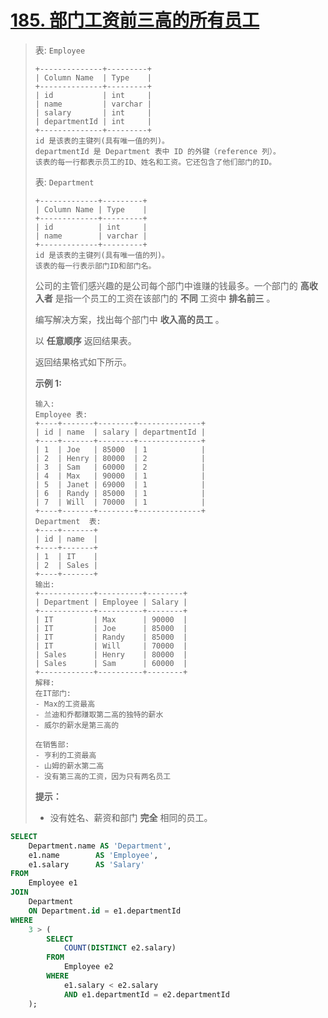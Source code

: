 # [185. 部门工资前三高的所有员工](https://leetcode.cn/problems/department-top-three-salaries/)

> 表: `Employee`
>
> ```
> +--------------+---------+
> | Column Name  | Type    |
> +--------------+---------+
> | id           | int     |
> | name         | varchar |
> | salary       | int     |
> | departmentId | int     |
> +--------------+---------+
> id 是该表的主键列(具有唯一值的列)。
> departmentId 是 Department 表中 ID 的外键（reference 列）。
> 该表的每一行都表示员工的ID、姓名和工资。它还包含了他们部门的ID。
> ```
>
>  
>
> 表: `Department`
>
> ```
> +-------------+---------+
> | Column Name | Type    |
> +-------------+---------+
> | id          | int     |
> | name        | varchar |
> +-------------+---------+
> id 是该表的主键列(具有唯一值的列)。
> 该表的每一行表示部门ID和部门名。
> ```
>
>  
>
> 公司的主管们感兴趣的是公司每个部门中谁赚的钱最多。一个部门的 **高收入者** 是指一个员工的工资在该部门的 **不同** 工资中 **排名前三** 。
>
> 编写解决方案，找出每个部门中 **收入高的员工** 。
>
> 以 **任意顺序** 返回结果表。
>
> 返回结果格式如下所示。
>
>  
>
> **示例 1:**
>
> ```
> 输入: 
> Employee 表:
> +----+-------+--------+--------------+
> | id | name  | salary | departmentId |
> +----+-------+--------+--------------+
> | 1  | Joe   | 85000  | 1            |
> | 2  | Henry | 80000  | 2            |
> | 3  | Sam   | 60000  | 2            |
> | 4  | Max   | 90000  | 1            |
> | 5  | Janet | 69000  | 1            |
> | 6  | Randy | 85000  | 1            |
> | 7  | Will  | 70000  | 1            |
> +----+-------+--------+--------------+
> Department  表:
> +----+-------+
> | id | name  |
> +----+-------+
> | 1  | IT    |
> | 2  | Sales |
> +----+-------+
> 输出: 
> +------------+----------+--------+
> | Department | Employee | Salary |
> +------------+----------+--------+
> | IT         | Max      | 90000  |
> | IT         | Joe      | 85000  |
> | IT         | Randy    | 85000  |
> | IT         | Will     | 70000  |
> | Sales      | Henry    | 80000  |
> | Sales      | Sam      | 60000  |
> +------------+----------+--------+
> 解释:
> 在IT部门:
> - Max的工资最高
> - 兰迪和乔都赚取第二高的独特的薪水
> - 威尔的薪水是第三高的
> 
> 在销售部:
> - 亨利的工资最高
> - 山姆的薪水第二高
> - 没有第三高的工资，因为只有两名员工
> ```
>
>  
>
> **提示：**
>
> - 没有姓名、薪资和部门 **完全** 相同的员工。

```sql
SELECT 
    Department.name AS 'Department',
    e1.name        AS 'Employee',
    e1.salary      AS 'Salary'
FROM 
    Employee e1
JOIN 
    Department 
    ON Department.id = e1.departmentId
WHERE 
    3 > (
        SELECT 
            COUNT(DISTINCT e2.salary)
        FROM 
            Employee e2
        WHERE 
            e1.salary < e2.salary
            AND e1.departmentId = e2.departmentId
    );
```

